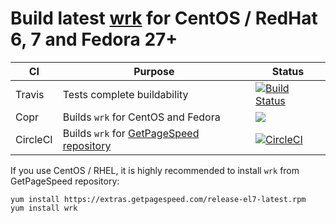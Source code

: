 # Build latest [wrk](https://github.com/wg/wrk) for CentOS / RedHat 6, 7 and Fedora 27+

|CI|Purpose|Status|
|---|---|---|
|Travis|Tests complete buildability|[![Build Status](https://travis-ci.org/apache/incubator-pagespeed-mod.svg?branch=master)](https://travis-ci.org/apache/incubator-pagespeed-mod)|
| Copr | Builds `wrk` for CentOS and Fedora | [<img src="https://copr.fedorainfracloud.org/coprs/getpagespeed/wrk/package/wrk/status_image/last_build.png">](https://copr.fedorainfracloud.org/coprs/getpagespeed/wrk/package/wrk/)  |
| CircleCI | Builds `wrk` for [GetPageSpeed repository](https://www.getpagespeed.com/redhat) | [![CircleCI](https://circleci.com/gh/GetPageSpeed/wrk-rpm.svg?style=svg)](https://circleci.com/gh/GetPageSpeed/wrk-rpm) |

If you use CentOS / RHEL, it is highly recommended to install `wrk` from GetPageSpeed repository:

    yum install https://extras.getpagespeed.com/release-el7-latest.rpm
    yum install wrk
